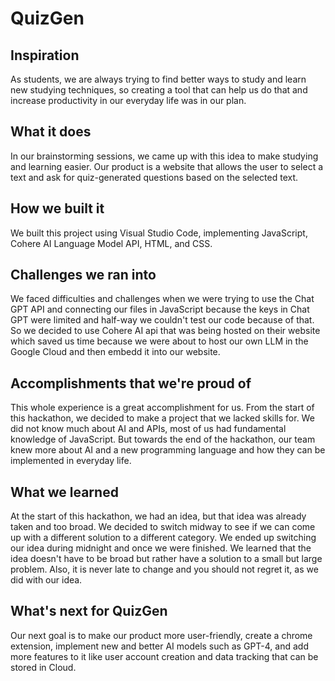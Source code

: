 # QuizGen
## Inspiration
As students, we are always trying to find better ways to study and learn new studying techniques, so creating a tool that can help us do that and increase productivity in our everyday life was in our plan.

## What it does
In our brainstorming sessions, we came up with this idea to make studying and learning easier. Our product is a website that allows the user to select a text and ask for quiz-generated questions based on the selected text.

## How we built it
We built this project using Visual Studio Code, implementing JavaScript, Cohere AI Language Model API, HTML, and CSS.

## Challenges we ran into
We faced difficulties and challenges when we were trying to use the Chat GPT API and connecting our files in JavaScript because the keys in Chat GPT were limited and half-way we couldn't test our code because of that. So we decided to use Cohere AI api that was being hosted on their website which saved us time because we were about to host our own LLM in the Google Cloud and then embedd it into our website.

## Accomplishments that we're proud of
This whole experience is a great accomplishment for us. From the start of this hackathon, we decided to make a project that we lacked skills for. We did not know much about AI and APIs, most of us had fundamental knowledge of JavaScript. But towards the end of the hackathon, our team knew more about AI and a new programming language and how they can be implemented in everyday life.

## What we learned
At the start of this hackathon, we had an idea, but that idea was already taken and too broad. We decided to switch midway to see if we can come up with a different solution to a different category. We ended up switching our idea during midnight and once we were finished. We learned that the idea doesn't have to be broad but rather have a solution to a small but large problem. Also, it is never late to change and you should not regret it, as we did with our idea.

## What's next for QuizGen
Our next goal is to make our product more user-friendly, create a chrome extension, implement new and better AI models such as GPT-4, and add more features to it like user account creation and data tracking that can be stored in Cloud.

